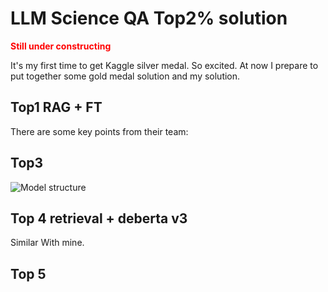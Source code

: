 # LLM Science QA Top2% solution
**<span style="color:red">Still under constructing</span>**

It's my first time to get Kaggle silver medal. So excited. At now I prepare to put together some gold medal solution and my solution.

## Top1 RAG + FT
There are some key points from their team:


## Top3 

![Model structure](https://www.googleapis.com/download/storage/v1/b/kaggle-forum-message-attachments/o/inbox%2F1210465%2F8f8a9a7095f0f75c61c687a8ff02eb62%2FSolution5.png?generation=1697013081108751&alt=media)

## Top 4 retrieval + deberta v3
Similar With mine.

## Top 5

